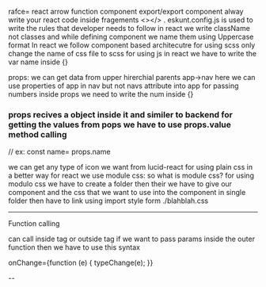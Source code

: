 rafce= react arrow function component export/export component
alway write your react code inside fragements <></> .
eskunt.config.js is used to write the rules that developer needs to follow
in react we write className not classes and while defining component we name them using Uppercase format
In react we follow component based architecutre
for using scss only change the name of css file to scss
for using js in react we have to write the var name inside {}

props:
we can get data from upper hirerchial parents
app->nav here we can use properties of app in nav but not navs attribute into app
for passing numbers inside props we need to write the num inside {}

### props recives a object inside it and similer to backend for getting the values from pops we have to use props.value method calling
//
ex: const name= props.name

we can get any type of icon we want from lucid-react
for using plain css in a better way for react we use module css:
so what is module css? 
for using modulo css we have to create a folder then their we have to give our component and the css that we want to use into the component in single folder then have to link using import style form ./blahblah.css 

---
Function calling

can call inside tag or outside tag if we want to pass params inside the outer function then we have to use this syntax 

onChange={function (e) {
          typeChange(e);
        }}
        
--